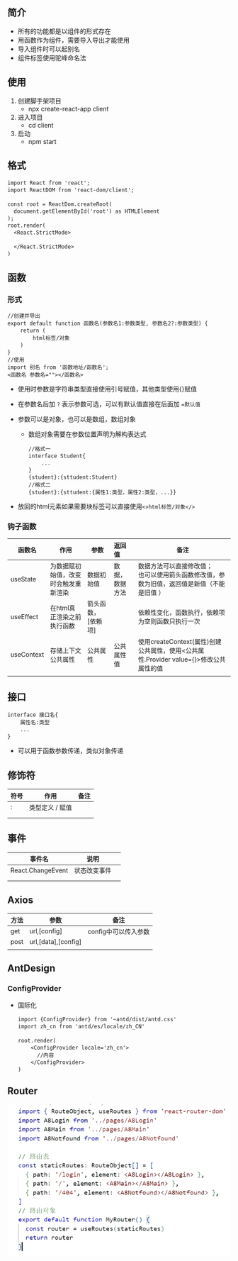 ## 简介

- 所有的功能都是以组件的形式存在
- 用函数作为组件，需要导入导出才能使用
- 导入组件时可以起别名
- 组件标签使用驼峰命名法

## 使用

1. 创建脚手架项目
   - npx create-react-app  client
2. 进入项目
   - cd client 
3. 启动
   - npm start

## 格式

```react
import React from 'react';
import ReactDOM from 'react-dom/client';

const root = ReactDom.createRoot(
  document.getElementById('root') as HTMLElement
);
root.render(
  <React.StrictMode>

  </React.StrictMode>
)
```

## 函数

### 形式

```react
//创建并导出
export default function 函数名(参数名1:参数类型, 参数名2?:参数类型) {
    return (
    	html标签/对象
    )
}
//使用
import 别名 from '函数地址/函数名';
<函数名 参数名=""></函数名>
```

- 使用时参数是字符串类型直接使用引号赋值，其他类型使用{}赋值
- 在参数名后加 `?` 表示参数可选，可以有默认值直接在后面加 `=默认值`
- 参数可以是对象，也可以是数组，数组对象

  - 数组对象需要在参数位置声明为解构表达式

    ```react
    //格式一
    interface Student{
     	...   
    }
    {student}:{sttudent:Student}
    //格式二
    {student}:{sttudent:{属性1:类型，属性2:类型，...}}
    ```

- 放回的html元素如果需要块标签可以直接使用`<>html标签/对象</>`

### 钩子函数

| 函数名     | 作用                                 | 参数               | 返回值         | 备注                                                         |
| ---------- | ------------------------------------ | ------------------ | :------------- | ------------------------------------------------------------ |
| useState   | 为数据赋初始值，改变时会触发重新渲染 | 数据初始值         | 数据，数据方法 | 数据方法可以直接修改值；<br />也可以使用箭头函数修改值，参数为旧值，返回值是新值（不能是旧值 ） |
| useEffect  | 在html真正渲染之前执行函数           | 箭头函数，[依赖项] |                | 依赖性变化，函数执行，依赖项为空则函数只执行一次             |
| useContext | 存储上下文公共属性                   | 公共属性           | 公共属性值     | 使用createContext(属性)创建公共属性，使用<公共属性.Provider value={}>修改公共属性的值 |
|            |                                      |                    |                |                                                              |

## 接口

```react
interface 接口名{
    属性名:类型
    ...
}
```

- 可以用于函数参数传递，类似对象传递

## 修饰符

| 符号 | 作用            | 备注 |
| ---- | --------------- | ---- |
| :    | 类型定义 / 赋值 |      |
|      |                 |      |
|      |                 |      |

## 事件

| 事件名            | 说明         |      |
| ----------------- | ------------ | ---- |
| React.ChangeEvent | 状态改变事件 |      |
|                   |              |      |
|                   |              |      |

## Axios

| 方法 | 参数                    | 备注                 |
| ---- | ----------------------- | -------------------- |
| get  | url,[config]            | config中可以传入参数 |
| post | url,\[data\],\[config\] |                      |
|      |                         |                      |

## AntDesign

### ConfigProvider

- 国际化

  ```react
  import {ConfigProvider} from '~antd/dist/antd.css'
  import zh_cn from 'antd/es/locale/zh_CN'
  
  root.render(
      <ConfigProvider locale='zh_cn'>
  		//内容
      </ConfigProvider>
  )
  ```


## Router

![image-20231226171031429](../../pic/image-20231226171031429.png)
